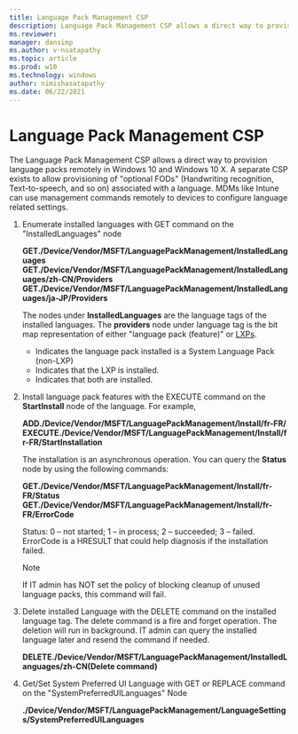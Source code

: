 ```yaml
---
title: Language Pack Management CSP
description: Language Pack Management CSP allows a direct way to provision language packs remotely in Windows 10.
ms.reviewer: 
manager: dansimp
ms.author: v-nsatapathy
ms.topic: article
ms.prod: w10
ms.technology: windows
author: nimishasatapathy
ms.date: 06/22/2021
---
```


# Language Pack Management CSP


The Language Pack Management CSP allows a direct way to provision language packs remotely in Windows 10 and Windows 10 X. A separate CSP exists to allow provisioning of "optional FODs" (Handwriting recognition, Text-to-speech, and so on) associated with a language. MDMs like Intune can use management commands remotely to devices to configure language related settings.

1. Enumerate installed languages with GET command on the "InstalledLanguages" node
 
    **GET./Device/Vendor/MSFT/LanguagePackManagement/InstalledLanguages**
    **GET./Device/Vendor/MSFT/LanguagePackManagement/InstalledLanguages/zh-CN/Providers**
    **GET./Device/Vendor/MSFT/LanguagePackManagement/InstalledLanguages/ja-JP/Providers** 

   The nodes under **InstalledLanguages** are the language tags of the installed languages. The **providers** node under language tag is the bit map representation of either "language pack (feature)" or [LXPs](https://www.microsoft.com/store/collections/localexperiencepacks?cat0=devices&rtc=1). 
    - Indicates the language pack installed is a System Language Pack (non-LXP)
    - Indicates that the LXP is installed.
    - Indicates that both are installed.

2. Install language pack features with the EXECUTE command on the **StartInstall** node of the language. For example, 

    **ADD./Device/Vendor/MSFT/LanguagePackManagement/Install/fr-FR/**
    **EXECUTE./Device/Vendor/MSFT/LanguagePackManagement/Install/fr-FR/StartInstallation**

    The installation is an asynchronous operation. You can query the **Status** node by using the following commands: 

    **GET./Device/Vendor/MSFT/LanguagePackManagement/Install/fr-FR/Status**
    **GET./Device/Vendor/MSFT/LanguagePackManagement/Install/fr-FR/ErrorCode**

    Status: 0 – not started; 1 – in process; 2 – succeeded; 3 – failed. ErrorCode is a HRESULT that could help diagnosis if the installation failed.

    > [!NOTE]
    > If IT admin has NOT set the policy of blocking cleanup of unused language packs, this command will fail.  

3. Delete installed Language with the DELETE command on the installed language tag. The delete command is a fire and forget operation. The deletion will run in background. IT admin can query the installed language later and resend the command if needed.


   **DELETE./Device/Vendor/MSFT/LanguagePackManagement/InstalledLanguages/zh-CN(Delete command)**

4. Get/Set System Preferred UI Language with GET or REPLACE command on the "SystemPreferredUILanguages" Node


   **./Device/Vendor/MSFT/LanguagePackManagement/LanguageSettings/SystemPreferredUILanguages**
